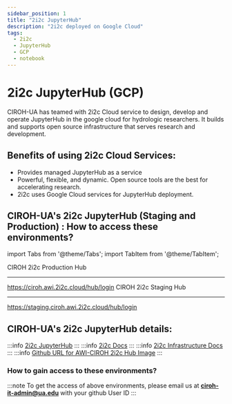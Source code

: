 ```yaml
---
sidebar_position: 1
title: "2i2c JupyterHub"
description: "2i2c deployed on Google Cloud"
tags:
  - 2i2c
  - JupyterHub
  - GCP
  - notebook
---
```


# 2i2c JupyterHub (GCP)

CIROH-UA has teamed with 2i2c Cloud service to design, develop and operate JupyterHub in the google cloud for hydrologic researchers. It builds and supports open source infrastructure that serves research and development.

## Benefits of using 2i2c Cloud Services:

- Provides managed JupyterHub as a service
- Powerful, flexible, and dynamic. Open source tools are the best for accelerating research.
- 2i2c uses Google Cloud services for JupyterHub deployment.

## CIROH-UA's 2i2c JupyterHub (Staging and Production) : How to access these environments?

import Tabs from '@theme/Tabs';
import TabItem from '@theme/TabItem';

<Tabs>
  <TabItem value="production" label="Production" default>
    <span className="badge badge--secondary">CIROH 2i2c Production Hub</span>
    <hr/>
      <a href="https://ciroh.awi.2i2c.cloud/hub/login">https://ciroh.awi.2i2c.cloud/hub/login</a>
  </TabItem>
  <TabItem value="staging" label="Staging">
    <span className="badge badge--secondary">CIROH 2i2c Staging Hub</span>
    <hr/>
      <a href="https://staging.ciroh.awi.2i2c.cloud/hub/login">https://staging.ciroh.awi.2i2c.cloud/hub/login</a>
  </TabItem>
</Tabs>

## CIROH-UA's 2i2c JupyterHub details: 

:::info
<a href="https://2i2c.org/">2i2c JupyterHub</a>
:::
:::info
<a href="https://docs.2i2c.org/">2i2c Docs</a>
:::
:::info
<a href="https://infrastructure.2i2c.org/">2i2c Infrastructure Docs</a>
:::
:::info
<a href="https://github.com/2i2c-org/awi-ciroh-image">Github URL for AWI-CIROH 2i2c Hub Image</a>
:::

### How to gain access to these environments?
:::note
To get the access of above environments, please email us at **ciroh-it-admin@ua.edu** with your github User ID
:::

